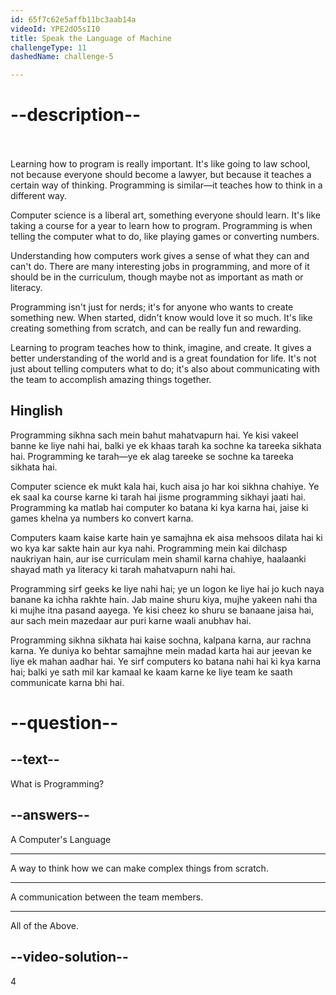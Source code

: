 ```yaml
---
id: 65f7c62e5affb11bc3aab14a
videoId: YPE2dO5sII0
title: Speak the Language of Machine
challengeType: 11
dashedName: challenge-5

---
```


# --description--
<br>
<br>
Learning how to program is really important. It's like going to law school, not because everyone should become a lawyer, but because it teaches a certain way of thinking. Programming is similar—it teaches how to think in a different way.

Computer science is a liberal art, something everyone should learn. It's like taking a course for a year to learn how to program. Programming is when telling the computer what to do, like playing games or converting numbers.

Understanding how computers work gives a sense of what they can and can't do. There are many interesting jobs in programming, and more of it should be in the curriculum, though maybe not as important as math or literacy.

Programming isn't just for nerds; it's for anyone who wants to create something new. When started, didn't know would love it so much. It's like creating something from scratch, and can be really fun and rewarding.

Learning to program teaches how to think, imagine, and create. It gives a better understanding of the world and is a great foundation for life. It's not just about telling computers what to do; it's also about communicating with the team to accomplish amazing things together.

<h2>Hinglish</h2>

Programming sikhna sach mein bahut mahatvapurn hai. Ye kisi vakeel banne ke liye nahi hai, balki ye ek khaas tarah ka sochne ka tareeka sikhata hai. Programming ke tarah—ye ek alag tareeke se sochne ka tareeka sikhata hai.

Computer science ek mukt kala hai, kuch aisa jo har koi sikhna chahiye. Ye ek saal ka course karne ki tarah hai jisme programming sikhayi jaati hai. Programming ka matlab hai computer ko batana ki kya karna hai, jaise ki games khelna ya numbers ko convert karna.

Computers kaam kaise karte hain ye samajhna ek aisa mehsoos dilata hai ki wo kya kar sakte hain aur kya nahi. Programming mein kai dilchasp naukriyan hain, aur ise curriculam mein shamil karna chahiye, haalaanki shayad math ya literacy ki tarah mahatvapurn nahi hai.

Programming sirf geeks ke liye nahi hai; ye un logon ke liye hai jo kuch naya banane ka ichha rakhte hain. Jab maine shuru kiya, mujhe yakeen nahi tha ki mujhe itna pasand aayega. Ye kisi cheez ko shuru se banaane jaisa hai, aur sach mein mazedaar aur puri karne waali anubhav hai.

Programming sikhna sikhata hai kaise sochna, kalpana karna, aur rachna karna. Ye duniya ko behtar samajhne mein madad karta hai aur jeevan ke liye ek mahan aadhar hai. Ye sirf computers ko batana nahi hai ki kya karna hai; balki ye sath mil kar kamaal ke kaam karne ke liye team ke saath communicate karna bhi hai.

# --question--

## --text--

What is Programming?

## --answers--

A Computer's Language

---

A way to think how we can make complex things from scratch.

---

A communication between the team members.

---

All of the Above.

## --video-solution--

4
